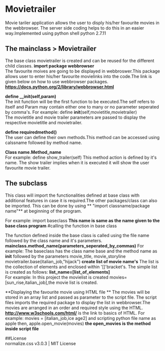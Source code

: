 # Movietrailer
   Movie tariler application allows the user to disply his/her favourite movies in the webbrowser. The server side coding
   helps to do this in an easier way.Implemented using python shell python 2.7.11
## The mainclass > Movietrailer
  The base class movietrailer is created and can be reused for the different child classes.
  **import package webbrowser**  
  The favourite moives are going to be displayed in webbroswer.This package allows user to enter his/her favourite movielinks   into the code.The link is given below on how to use webbrowser packages.
  **https://docs.python.org/2/library/webbrowser.html**  
  
  **define __init(self,param)**  
  The init function will be the first function to be executed.The self refers to itself and Param may contain either 
  one to many or no parameter seperated by comma's.
  For example:
  define __init__(self,movietitle,movietrailer)  
  The movietitle and movie trailer parameters are passed to display the respective movietitle and movietrailer.
  
  **define requiredmethod()**  
  The user can define their own methods.This method can be accessed using calssname followed by method name.
  
  **Class name.Method_name**  
  For example:
  define show_trailer(self)
  This method action is defined by it's name. The show trailer implies when it is executed it will show the user favourite
  movie trailer.
  
## The subclass

  This class will import the functionalities defined at base class with additional features in case it is required.The other   packages/class can also be imported.
  This can be done by using ** "import classname/package name"** at beginning of the program.
  
  For example:
  import baseclass __This name is same as the name given to the base class program__
  #calling the function in base class  
  
  The function defined inside the base class is called using the file name followed by the class name and it's parameters.
  **mainclass.method_name(parameters_seperated_by_commas)**
  For example:
  The baseclass has the class name base and the method name as __init__ followed by the parameters movie_title,
  movie_storyline
  movietrailer.base(italian_job,"hijack")
  **create list of movie name's**
  The list is the collection of elements and enclosed within '[]'bracket's.
  The simple list is created as follows:
  **list_name=[list_of_elements]**  
  For example:
  In this project the movielist is created
  movies=[sun_rise,italian_job],the movie list is created.
  
  **Displaying the favourite movie using HTML file ** 
  The movies will be stored in an array list and passed as parameter to the script file.
  The script files imports the required package to display the list in webbrowser.The movies are arranged in an order and 
  required style using the HTML.
    **http://www.w3schools.com/html/**   is the link to basics of HTML.
  For example:
  movies = [italian_job,ice age2] and scripting python file name as apple then,
  apple.open_movie(movies) __the open_movies is the method inside script file__

##License  
normalize.css v3.0.3 | MIT License
